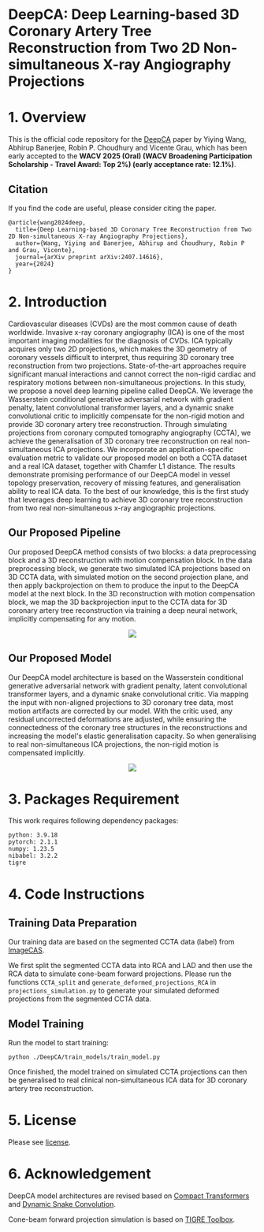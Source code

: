 # DeepCA: Deep Learning-based 3D Coronary Artery Tree Reconstruction from Two 2D Non-simultaneous X-ray Angiography Projections

# 1. Overview

This is the official code repository for the [DeepCA](https://arxiv.org/abs/2407.14616) paper by Yiying Wang, Abhirup Banerjee, Robin P. Choudhury and Vicente Grau, which has been early accepted to the **WACV 2025 (Oral) (WACV Broadening Participation Scholarship - Travel Award: Top 2\%) (early acceptance rate: 12.1%)**.

## Citation

If you find the code are useful, please consider citing the paper.

```
@article{wang2024deep,
  title={Deep Learning-based 3D Coronary Tree Reconstruction from Two 2D Non-simultaneous X-ray Angiography Projections},
  author={Wang, Yiying and Banerjee, Abhirup and Choudhury, Robin P and Grau, Vicente},
  journal={arXiv preprint arXiv:2407.14616},
  year={2024}
}
```

# 2. Introduction

Cardiovascular diseases (CVDs) are the most common cause of death worldwide. Invasive x-ray coronary angiography (ICA) is one of the most important imaging modalities for the diagnosis of CVDs. ICA typically acquires only two 2D projections, which makes the 3D geometry of coronary vessels difficult to interpret, thus requiring 3D coronary tree reconstruction from two projections. State-of-the-art approaches require significant manual interactions and cannot correct the non-rigid cardiac and respiratory motions between non-simultaneous projections. In this study, we propose a novel deep learning pipeline called DeepCA. We leverage the Wasserstein conditional generative adversarial network with gradient penalty, latent convolutional transformer layers, and a dynamic snake convolutional critic to implicitly compensate for the non-rigid motion and provide 3D coronary artery tree reconstruction. Through simulating projections from coronary computed tomography angiography (CCTA), we achieve the generalisation of 3D coronary tree reconstruction on real non-simultaneous ICA projections. We incorporate an application-specific evaluation metric to validate our proposed model on both a CCTA dataset and a real ICA dataset, together with Chamfer L1 distance. The results demonstrate promising performance of our DeepCA model in vessel topology preservation, recovery of missing features, and generalisation ability to real ICA data. To the best of our knowledge, this is the first study that leverages deep learning to achieve 3D coronary tree reconstruction from two real non-simultaneous x-ray angiographic projections. 

## Our Proposed Pipeline

Our proposed DeepCA method consists of two blocks: a data preprocessing block and a 3D reconstruction with motion compensation block. In the data preprocessing block, we generate two simulated ICA projections based on 3D CCTA data, with simulated motion on the second projection plane, and then apply backprojection on them to produce the input to the DeepCA model at the next block. In the 3D reconstruction with motion compensation block, we map the 3D backprojection input to the CCTA data for 3D coronary artery tree reconstruction via training a deep neural network, implicitly compensating for any motion.

<p align="center">
  <img src="https://github.com/WangStephen/DeepCA/blob/main/img/workflow.png">
</p>

## Our Proposed Model

Our DeepCA model architecture is based on the Wasserstein conditional generative adversarial network with gradient penalty, latent convolutional transformer layers, and a dynamic snake convolutional critic. Via mapping the input with non-aligned projections to 3D coronary tree data, most motion artifacts are corrected by our model. With the critic used, any residual uncorrected deformations are adjusted, while ensuring the connectedness of the coronary tree structures in the reconstructions and increasing the model's elastic generalisation capacity. So when generalising to real non-simultaneous ICA projections, the non-rigid motion is compensated implicitly.

<p align="center">
  <img src="https://github.com/WangStephen/DeepCA/blob/main/img/model.png">
</p>

# 3. Packages Requirement

This work requires following dependency packages:

```
python: 3.9.18
pytorch: 2.1.1
numpy: 1.23.5 
nibabel: 3.2.2
tigre 
```

# 4. Code Instructions

## Training Data Preparation

Our training data are based on the segmented CCTA data (label) from [ImageCAS](https://github.com/XiaoweiXu/ImageCAS-A-Large-Scale-Dataset-and-Benchmark-for-Coronary-Artery-Segmentation-based-on-CT).

We first split the segmented CCTA data into RCA and LAD and then use the RCA data to simulate cone-beam forward projections. Please run the functions `CCTA_split` and `generate_deformed_projections_RCA` in `projections_simulation.py` to generate your simulated deformed projections from the segmented CCTA data.

## Model Training

Run the model to start training:

```
python ./DeepCA/train_models/train_model.py 
```

Once finished, the model trained on simulated CCTA projections can then be generalised to real clinical non-simultaneous ICA data for 3D coronary artery tree reconstruction. 

# 5. License

Please see [license](https://github.com/WangStephen/DeepCA/blob/main/LICENSE).

# 6. Acknowledgement

DeepCA model architectures are revised based on [Compact Transformers](https://github.com/SHI-Labs/Compact-Transformers) and [Dynamic Snake Convolution](https://github.com/YaoleiQi/DSCNet).

Cone-beam forward projection simulation is based on [TIGRE Toolbox](https://github.com/CERN/TIGRE).
